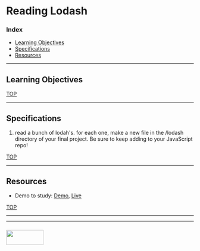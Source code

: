 #  Reading Lodash


### Index
* [Learning Objectives](#learning-objectives)
* [Specifications](#specifications)
* [Resources](#resources)

---

## Learning Objectives



[TOP](#index)

---

## Specifications

1. read a bunch of lodah's. for each one, make a new file in the /lodash directory of your final project.   Be sure to keep adding to your JavaScript repo!

[TOP](#index)

---

## Resources



* Demo to study: [Demo](https://github.com/elewa-student/precourse-final-project), [Live](https://elewa-student.github.io/precourse-final-project/)


[TOP](#index)

___
___
### <a href="http://elewa.education/blog" target="_blank"><img src="https://user-images.githubusercontent.com/18554853/34921062-506450ae-f97d-11e7-875f-6feeb26ad72d.png" width="100" height="40"/></a>


